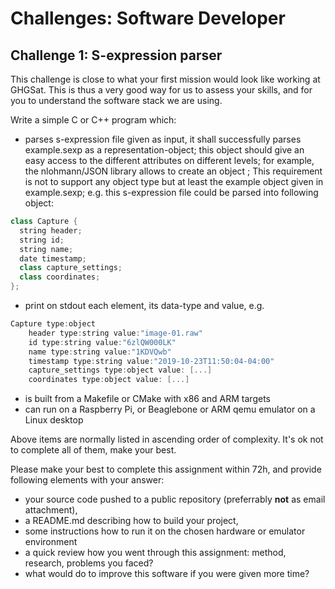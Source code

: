 # Challenges: Software Developer

## Challenge 1: S-expression parser

This challenge is close to what your first mission would look like working at GHGSat. This is thus a very good way for us to assess your skills, and for you to understand the software stack we are using.

Write a simple C or C++ program which:

* parses s-expression file given as input, it shall successfully parses example.sexp as a representation-object; this object should give an easy access to the different attributes on different levels; for example, the nlohmann/JSON library allows to create an object ; This requirement is not to support any object type but at least the example object given in example.sexp; e.g. this s-expression file could be parsed into following object:

```c++
class Capture {
  string header;
  string id;
  string name;
  date timestamp;
  class capture_settings;
  class coordinates;
};
```

* print on stdout each element, its data-type and value, e.g.

```c++
Capture type:object
    header type:string value:"image-01.raw"
    id type:string value:"6zlQW000LK"
    name type:string value:"1KDVQwb"
    timestamp type:string value:"2019-10-23T11:50:04-04:00"
    capture_settings type:object value: [...]
    coordinates type:object value: [...]
```

* is built from a Makefile or CMake with x86 and ARM targets
* can run on a Raspberry Pi, or Beaglebone or ARM qemu emulator on a Linux desktop

Above items are normally listed in ascending order of complexity. It's ok not to complete all of them, make your best.

Please make your best to complete this assignment within 72h, and provide following elements with your answer:
* your source code pushed to a public repository (preferrably **not** as email attachment),
* a README.md describing how to build your project,
* some instructions how to run it on the chosen hardware or emulator environment
* a quick review how you went through this assignment: method, research, problems you faced?
* what would do to improve this software if you were given more time?
